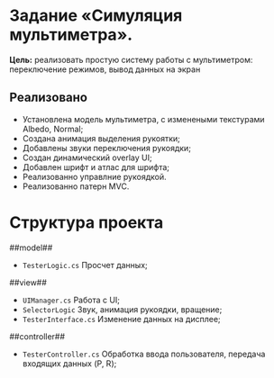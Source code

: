# Задание «Симуляция мультиметра».
**Цель:** реализовать простую систему работы с мультиметром: переключение режимов, вывод данных на экран

## Реализовано
- Установлена модель мультиметра, с изменеными текстурами Albedo, Normal;
- Создана анимация выделения рукоятки;
- Добавлены звуки переключения рукоядки;
- Создан динамический overlay UI;
- Добавлен шрифт и атлас для шрифта;
- Реализованно управлние рукоядкой.
- Реализованно патерн MVC.

# Структура проекта

##model##
- `TesterLogic.cs` Просчет данных;
  
##view##
- `UIManager.cs` Работа с UI;
- `SelectorLogic` Звук, анимация рукоядки, вращение;
- `TesterInterface.cs` Изменение данных на дисплее;
  
##controller##
- `TesterController.cs` Обработка ввода пользователя, передача входящих данных (P, R);
